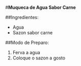 #**Muqueca de Agua Sabor Carne**

##Ingredientes:

 - Agua 
 - Sazon sabor carne

##Modo de Preparo:

1. Ferva a agua
2. Coloque o sazon a gosto


 


